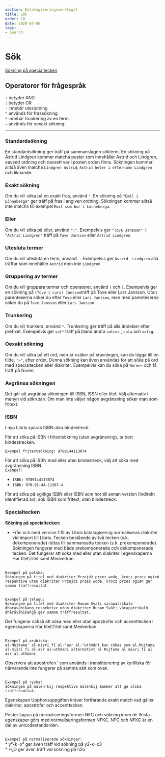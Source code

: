 ```yaml
---
section: Katalogiseringsverktyget
title: Sök
order: 10
date: 2020-04-06
tags:
- search
---
```


# Sök

[Sökning på specialtecken](#specialtecken)

## Operatorer för frågespråk

   `+` betyder AND  
   `|` betyder OR  
   `-` innebär uteslutning  
   `"` används för frassökning  
   `*` innebär trunkering av en term  
   `~` används för oexakt sökning

---

### Standardsökning

En standardsökning ger träff på sammanslagen sökterm. En sökning på Astrid Lindgren kommer matcha poster som innehåller Astrid och Lindgren, oavsett ordning och oavsett var i posten orden finns. Sökningen kommer alltså även matcha `Lindgren Astrid`, `Astrid heter i efternamn Lindgren` och liknande.

### Exakt sökning

Om du vill söka på en exakt fras, använd `"`. En sökning på `"Emil i Lönneberga"` ger träff på fras i angiven ordning. Sökningen kommer alltså inte matcha till exempel `Emil som bor i Lönneberga`.

### Eller

Om du vill söka på eller, använd `"|"`. Exempelvis ger `"Tove Jansson" | "Astrid Lindgren"` träff på `Tove Jansson` eller `Astrid Lindgren`.

### Utesluta termer

Om du vill utesluta en term, använd `-`. Exempelvis ger `Astrid -Lindgren` alla träffar som innehåller `Astrid` men inte `Lindgren`.

### Gruppering av termer 

Om du vill gruppera termer och operatorer, använd `(` och `)`. Exempelvis ger en sökning på `(Tove | Lars) Jansson`träff på Tove eller Lars Jansson. Utan parenteserna söker du efter `Tove` eller `Lars Jansson`, men med parenteserna söker du på `Tove Jansson` eller `Lars Jansson`

### Trunkering

Om du vill trunkera, använd `*`. Trunkering ger träff på alla ändelser efter prefixet. Exempelvis ger `sol*` träff på bland andra `solros` , `sola` och `solig`.  

### Oexakt sökning  

Om du vill söka på ett ord, men är osäker på stavningen, kan du lägga till en tilde, `"~"`, efter ordet. Denna sökning kan även användas för att söka på ord med specialtecken eller diakriter. Exempelvis kan du söka på `Noren~` och få träff på Norén.  

### Avgränsa sökningen

Det går att avgränsa sökningen till ISBN, ISSN eller titel. Välj alternativ i menyn vid sökrutan. Om man inte väljer någon avgränsning söker man som fritext. 

### ISBN

I nya Libris sparas ISBN utan bindestreck.  

För att söka på ISBN i fritextsökning (utan avgränsning), ta bort bindestrecken.  

```Exempel fritextsökning: 9789144113074```

För att söka på ISBN med eller utan bindestreck, välj att söka med avgränsning ISBN.
<br/>`Exempel:`
  * `ISBN: 9789144113074`
  * `ISBN: 978-91-44-11307-4`  

För att söka på ogiltiga ISBN eller ISBN som hör till annan version (Indirekt identifierad av), sök ISBN som fritext, utan bindestreck.  

### Specialtecken

**Sökning på specialtecken:**  
* Från och med version 1.15 av Libris katalogisering normaliseras diakriter vid import till Libris. Tecken bestående av två tecken (s.k. dekomponerade) rättas till sammansatta tecken (s.k. prekomponerade). Sökningen fungerar med både prekomponerade och dekomponerade tecken.
Det fungerar att söka med eller utan diakriter i egenskaperna Har titel\Titel samt Medverkan.

<br/>`Exempel på polska:`
<br/>`Sökningen på titel med diakriter Przejdź przez wodę, krocz przez ogień respektive utan diakriter Przejdz przez wode, krocz przez ogien ger samma träffresultat.`

<br/>`Exempel på telugu:`
<br/>`Sökningen på titel med diakriter Runam Svati varapatrikalo dharavahikang respektive utan diakriter Ruṇaṃ Svāti vārapatrikalō dhārāvāhikaṅgā ger samma träffresultat.`

Det fungerar också att söka med eller utan apostrofer och accenttecken i egenskaperna Har titel\Titel samt Medverkan.

<br/>`Exempel på arabiska:`
<br/>`al-Mujtamaʻ al-miṣrī fī al-ʻaṣr al-ʻuthmānī kan sökas som al-Mujtama al-misri fi al-asr al-uthmani alternativt al Mujtama al misri fi al asr al uthmani`

Observera att apostrofen ʹ som används i translitterering av kyrilliska för närvarande inte fungerar på samma sätt som ovan.

<br/>`Exempel på ryska:`
<br/>`Sökningen på malenʹkij respektive malenkij kommer att ge olika träffresultat.`

Egenskapen Upphovsuppgiften kräver fortfarande exakt match vad gäller diakriter, apostrofer och accenttecken.

Poster lagras på normaliseringsformen NFC och sökning inom de flesta egenskaper görs med normaliseringsformen NFKC. NFC och NFKC är en del av unicodestandarden.

<br/>`Exempel på normaliserade sökningar:`
  <br/>* y²-k=x³ ger även träff vid sökning på y2-k=x3
  <br/>* H₂O ger även träff vid sökning på h2o
